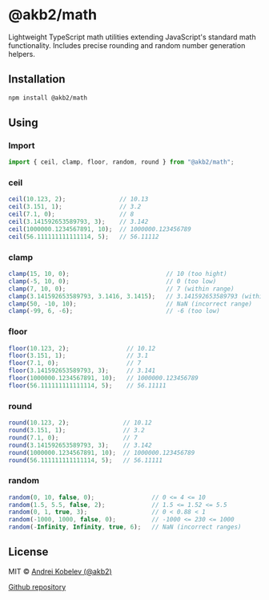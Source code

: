 # @akb2/math

Lightweight TypeScript math utilities extending JavaScript's standard math functionality.
Includes precise rounding and random number generation helpers.

## Installation

```bash
npm install @akb2/math
```

## Using

### Import

```ts
import { ceil, clamp, floor, random, round } from "@akb2/math";
```

### ceil

```ts
ceil(10.123, 2);               // 10.13
ceil(3.151, 1);                // 3.2
ceil(7.1, 0);                  // 8
ceil(3.141592653589793, 3);    // 3.142
ceil(1000000.1234567891, 10);  // 1000000.123456789
ceil(56.111111111111114, 5);   // 56.11112
```

### clamp

```ts
clamp(15, 10, 0);                           // 10 (too hight)
clamp(-5, 10, 0);                           // 0 (too low)
clamp(7, 10, 0);                            // 7 (within range)
clamp(3.141592653589793, 3.1416, 3.1415);   // 3.141592653589793 (within range)
clamp(50, -10, 10);                         // NaN (incorrect range)
clamp(-99, 6, -6);                          // -6 (too low)
```

### floor

```ts
floor(10.123, 2);                // 10.12
floor(3.151, 1);                 // 3.1
floor(7.1, 0);                   // 7
floor(3.141592653589793, 3);     // 3.141
floor(1000000.1234567891, 10);   // 1000000.123456789
floor(56.111111111111114, 5);    // 56.11111
```

### round

```ts
round(10.123, 2);               // 10.12
round(3.151, 1);                // 3.2
round(7.1, 0);                  // 7
round(3.141592653589793, 3);    // 3.142
round(1000000.1234567891, 10);  // 1000000.123456789
round(56.111111111111114, 5);   // 56.11111
```

### random

```ts
random(0, 10, false, 0);                // 0 <= 4 <= 10
random(1.5, 5.5, false, 2);             // 1.5 <= 1.52 <= 5.5
random(0, 1, true, 3);                  // 0 < 0.88 < 1
random(-1000, 1000, false, 0);          // -1000 <= 230 <= 1000
random(-Infinity, Infinity, true, 6);   // NaN (incorrect ranges)
```

## License

MIT © [Andrei Kobelev (@akb2)](https://github.com/akb2)

[Github repository](https://github.com/akb2/math)
